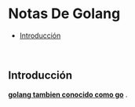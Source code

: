# Notas De Golang

- [Introducción](#introducción)

<br>

## Introducción

[**golang tambien conocido como go**](https://golang.org/) .
